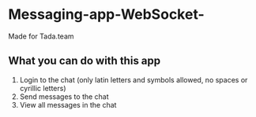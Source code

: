 # Messaging-app-WebSocket-
Made for Tada.team

## What you can do with this app
1. Login to the chat (only latin letters and symbols allowed, no spaces or cyrillic letters)
2. Send messages to the chat
3. View all messages in the chat
